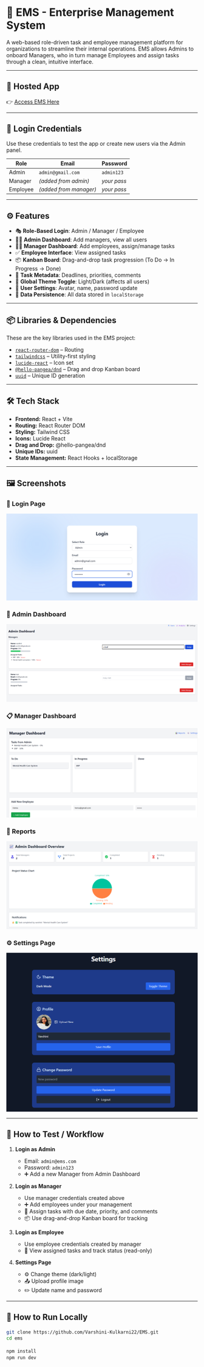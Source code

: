 # 🏢 EMS - Enterprise Management System

A web-based role-driven task and employee management platform for organizations to streamline their internal operations. EMS allows Admins to onboard Managers, who in turn manage Employees and assign tasks through a clean, intuitive interface.

---

## 🔗 Hosted App

👉 [Access EMS Here](https://e-m-system.netlify.app)  

---

## 🔐 Login Credentials

Use these credentials to test the app or create new users via the Admin panel.

| Role     | Email              | Password     |
|----------|--------------------|--------------|
| Admin    | `admin@gmail.com`    | `admin123`   |
| Manager  | *(added from admin)* | *your pass*  |
| Employee | *(added from manager)* | *your pass*|

---

## ⚙️ Features

- 🎭 **Role-Based Login**: Admin / Manager / Employee
- 👩‍💼 **Admin Dashboard**: Add managers, view all users
- 👨‍💼 **Manager Dashboard**: Add employees, assign/manage tasks
- ✅ **Employee Interface**: View assigned tasks
- 📦 **Kanban Board**: Drag-and-drop task progression (To Do → In Progress → Done)
- 📝 **Task Metadata**: Deadlines, priorities, comments
- 🎨 **Global Theme Toggle**: Light/Dark (affects all users)
- 🙍 **User Settings**: Avatar, name, password update
- 💾 **Data Persistence**: All data stored in `localStorage`

---
## 📦 Libraries & Dependencies

These are the key libraries used in the EMS project:

- [`react-router-dom`](https://reactrouter.com/) – Routing
- [`tailwindcss`](https://tailwindcss.com/) – Utility-first styling
- [`lucide-react`](https://lucide.dev/) – Icon set
- [`@hello-pangea/dnd`](https://github.com/hello-pangea/dnd) – Drag and drop Kanban board
- [`uuid`](https://www.npmjs.com/package/uuid) – Unique ID generation

---
## 🛠️ Tech Stack

- **Frontend:** React + Vite  
- **Routing:** React Router DOM  
- **Styling:** Tailwind CSS  
- **Icons:** Lucide React  
- **Drag and Drop:** @hello-pangea/dnd  
- **Unique IDs:** uuid  
- **State Management:** React Hooks + localStorage  
---
## 🖼️ Screenshots

### 🔐 Login Page
![Login Page](src/assets/Login.png)

### 👤 Admin Dashboard
![Admin Dashboard](src/assets/Admin.png)

### 📋 Manager Dashboard
![Manager Dashboard](src/assets/Manager.png)

### 🧾 Reports
![Analytics](src/assets/Reports.png)

### ⚙️ Settings Page
![Settings Page](src/assets/Settings.png)

---
## 🧪 How to Test / Workflow

1. **Login as Admin**
   - Email: `admin@ems.com`
   - Password: `admin123`
   - ➕ Add a new Manager from Admin Dashboard

2. **Login as Manager**
   - Use manager credentials created above
   - ➕ Add employees under your management
   - 📝 Assign tasks with due date, priority, and comments
   - 📦 Use drag-and-drop Kanban board for tracking

3. **Login as Employee**
   - Use employee credentials created by manager
   - 👀 View assigned tasks and track status (read-only)

4. **Settings Page**
   - ⚙️ Change theme (dark/light)
   - 📤 Upload profile image
   - ✏️ Update name and password

---

## 🚀 How to Run Locally

```bash
git clone https://github.com/Varshini-Kulkarni22/EMS.git
cd ems

npm install
npm run dev

